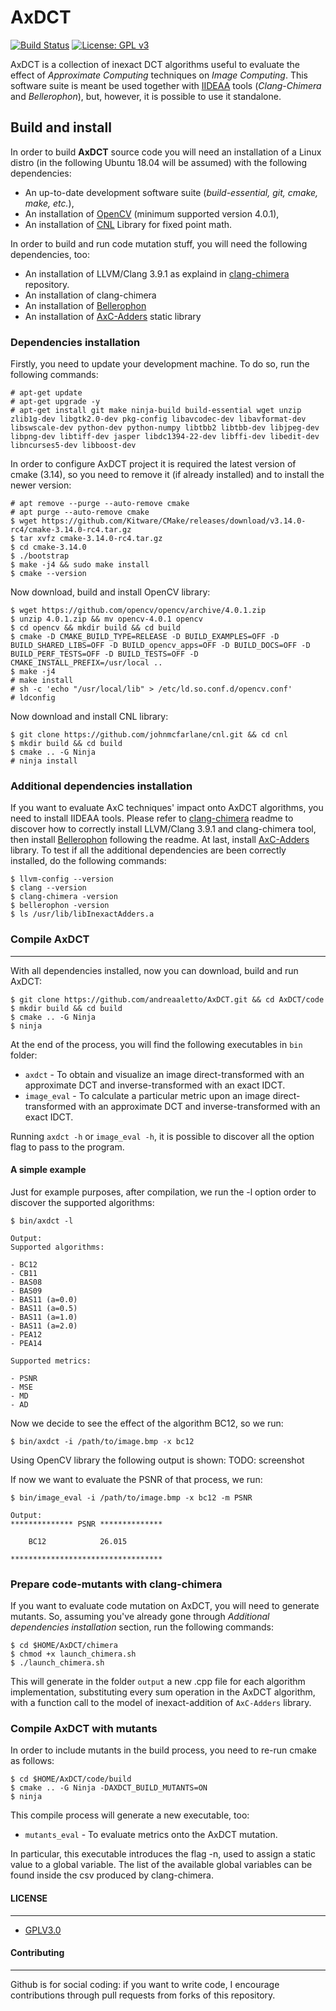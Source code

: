 # AxDCT
[![Build Status](https://travis-ci.com/andreaaletto/AxDCT.svg?token=vSvxrpZbWB2t5qeWZ4CJ&branch=master)](https://travis-ci.com/andreaaletto/AxDCT) [![License: GPL v3](https://img.shields.io/badge/License-GPLv3-blue.svg)](https://www.gnu.org/licenses/gpl-3.0)

AxDCT is a collection of inexact DCT algorithms useful to evaluate the effect of _Approximate Computing_ techniques on _Image Computing_.
This software suite is meant be used together with [IIDEAA](http://wpage.unina.it/mario.barbareschi/old/iideaa/handson/) tools (_Clang-Chimera_ and _Bellerophon_), but, however, it is possible to use it standalone.

## Build and install

In order to build **AxDCT** source code you will need an installation of a Linux distro (in the following Ubuntu 18.04 will be assumed) with the following dependencies:
- An up-to-date development software suite (_build-essential, git, cmake, make, etc._),
- An installation of [OpenCV](https://opencv.org/) (minimum supported version 4.0.1),
- An installation of [CNL](https://github.com/johnmcfarlane/cnl) Library for fixed point math.

In order to build and run code mutation stuff, you will need the following dependencies, too:
- An installation of LLVM/Clang 3.9.1 as explaind in [clang-chimera](https://github.com/andreaaletto/clang-chimera) repository.
- An installation of clang-chimera
- An installation of [Bellerophon](https://github.com/andreaaletto/Bellerophon)
- An installation of [AxC-Adders](https://github.com/andreaaletto/AxC-Adders) static library

### Dependencies installation
Firstly, you need to update your development machine. To do so, run the following commands:
```
# apt-get update
# apt-get upgrade -y
# apt-get install git make ninja-build build-essential wget unzip zlib1g-dev libgtk2.0-dev pkg-config libavcodec-dev libavformat-dev libswscale-dev python-dev python-numpy libtbb2 libtbb-dev libjpeg-dev libpng-dev libtiff-dev jasper libdc1394-22-dev libffi-dev libedit-dev libncurses5-dev libboost-dev
```

In order to configure AxDCT project it is required the latest version of cmake (3.14), so you need to remove it (if already installed) and to install the newer version:
```
# apt remove --purge --auto-remove cmake
# apt purge --auto-remove cmake
$ wget https://github.com/Kitware/CMake/releases/download/v3.14.0-rc4/cmake-3.14.0-rc4.tar.gz
$ tar xvfz cmake-3.14.0-rc4.tar.gz
$ cd cmake-3.14.0
$ ./bootstrap
$ make -j4 && sudo make install
$ cmake --version
```

Now download, build and install OpenCV library:
```
$ wget https://github.com/opencv/opencv/archive/4.0.1.zip
$ unzip 4.0.1.zip && mv opencv-4.0.1 opencv
$ cd opencv && mkdir build && cd build
$ cmake -D CMAKE_BUILD_TYPE=RELEASE -D BUILD_EXAMPLES=OFF -D BUILD_SHARED_LIBS=OFF -D BUILD_opencv_apps=OFF -D BUILD_DOCS=OFF -D BUILD_PERF_TESTS=OFF -D BUILD_TESTS=OFF -D CMAKE_INSTALL_PREFIX=/usr/local ..
$ make -j4 
# make install
# sh -c 'echo "/usr/local/lib" > /etc/ld.so.conf.d/opencv.conf'
# ldconfig
```

Now download and install CNL library:
```
$ git clone https://github.com/johnmcfarlane/cnl.git && cd cnl
$ mkdir build && cd build
$ cmake .. -G Ninja
# ninja install
```

### Additional dependencies installation
If you want to evaluate AxC techniques' impact onto AxDCT algorithms, you need to install IIDEAA tools. Please refer to [clang-chimera](https://github.com/andreaaletto/clang-chimera) readme to discover how to correctly install LLVM/Clang 3.9.1 and clang-chimera tool, then install [Bellerophon](https://github.com/andreaaletto/Bellerophon) following the readme. At last, install [AxC-Adders](https://github.com/andreaaletto/AxC-Adders) library.
To test if all the additional dependencies are been correctly installed, do the following commands: 
```
$ llvm-config --version
$ clang --version
$ clang-chimera -version
$ bellerophon -version
$ ls /usr/lib/libInexactAdders.a
```

### Compile AxDCT
--------

With all dependencies installed, now you can download, build and run AxDCT:
```
$ git clone https://github.com/andreaaletto/AxDCT.git && cd AxDCT/code
$ mkdir build && cd build
$ cmake .. -G Ninja
$ ninja
```

At the end of the process, you will find the following executables in ```bin``` folder:
* ```axdct``` - To obtain and visualize an image direct-transformed with an approximate DCT and inverse-transformed with an exact IDCT.
* ```image_eval``` - To calculate a particular metric upon an image direct-transformed with an approximate DCT and inverse-transformed with an exact IDCT.

Running ```axdct -h``` or ```image_eval -h```, it is possible to discover all the option flag to pass to the program.

#### A simple example
Just for example purposes, after compilation, we run the -l option order to discover the supported algorithms:
```
$ bin/axdct -l

Output:
Supported algorithms:

- BC12		
- CB11		
- BAS08	
- BAS09	
- BAS11 (a=0.0)
- BAS11 (a=0.5)
- BAS11 (a=1.0)
- BAS11 (a=2.0)
- PEA12	
- PEA14	

Supported metrics:

- PSNR
- MSE
- MD
- AD
```

Now we decide to see the effect of the algorithm BC12, so we run:
```
$ bin/axdct -i /path/to/image.bmp -x bc12 
```

Using OpenCV library the following output is shown:
TODO: screenshot

If now we want to evaluate the PSNR of that process, we run:
```
$ bin/image_eval -i /path/to/image.bmp -x bc12 -m PSNR

Output:
************** PSNR **************

    BC12         	26.015

**********************************
```

### Prepare code-mutants with clang-chimera
If you want to evaluate code mutation on AxDCT, you will need to generate mutants. So, assuming you've already gone through _Additional dependencies installation_ section, run the following commands:
```
$ cd $HOME/AxDCT/chimera
$ chmod +x launch_chimera.sh
$ ./launch_chimera.sh
```

This will generate in the folder ```output``` a new .cpp file for each algorithm implementation, substituting every sum operation in the AxDCT algorithm, with a function call to the model of inexact-addition of ```AxC-Adders``` library.

### Compile AxDCT with mutants
In order to include mutants in the build process, you need to re-run cmake as follows:
```
$ cd $HOME/AxDCT/code/build
$ cmake .. -G Ninja -DAXDCT_BUILD_MUTANTS=ON
$ ninja
```

This compile process will generate a new executable, too:
* ```mutants_eval``` - To evaluate metrics onto the AxDCT mutation.

In particular, this executable introduces the flag -n, used to assign a static value to a global variable. The list of the available global variables can be found inside the csv produced by clang-chimera.

#### LICENSE
--------

* [GPLV3.0](https://www.gnu.org/licenses/licenses.html)

#### Contributing
----------

Github is for social coding: if you want to write code, I encourage contributions through pull requests from forks of this repository. 
